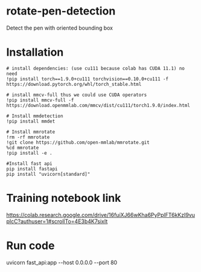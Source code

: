 # rotate-pen-detection
Detect the pen with oriented bounding box
# Installation
```buildoutcfg
# install dependencies: (use cu111 because colab has CUDA 11.1) no need 
!pip install torch==1.9.0+cu111 torchvision==0.10.0+cu111 -f https://download.pytorch.org/whl/torch_stable.html

# install mmcv-full thus we could use CUDA operators
!pip install mmcv-full -f https://download.openmmlab.com/mmcv/dist/cu111/torch1.9.0/index.html

# Install mmdetection
!pip install mmdet

# Install mmrotate
!rm -rf mmrotate
!git clone https://github.com/open-mmlab/mmrotate.git
%cd mmrotate
!pip install -e .

#Install fast api
pip install fastapi
pip install "uvicorn[standard]"
```
# Training notebook link
https://colab.research.google.com/drive/16fuiXJ66wKha6PyPplFT6kKzI9vupIcC?authuser=1#scrollTo=4E3b4K7sixIt

# Run code
uvicorn fast_api:app --host 0.0.0.0 --port 80